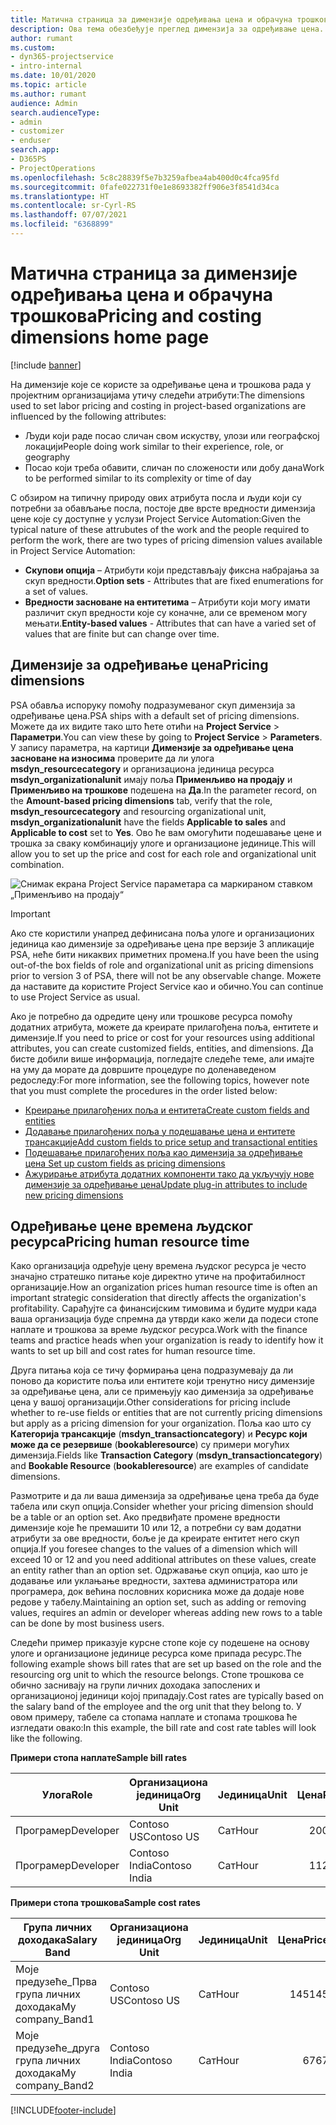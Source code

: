 ```yaml
---
title: Матична страница за димензије одређивања цена и обрачуна трошкова
description: Ова тема обезбеђује преглед димензија за одређивање цена.
author: rumant
ms.custom:
- dyn365-projectservice
- intro-internal
ms.date: 10/01/2020
ms.topic: article
ms.author: rumant
audience: Admin
search.audienceType:
- admin
- customizer
- enduser
search.app:
- D365PS
- ProjectOperations
ms.openlocfilehash: 5c8c28839f5e7b3259afbea4ab400d0c4fca95fd
ms.sourcegitcommit: 0fafe022731f0e1e8693382ff906e3f8541d34ca
ms.translationtype: HT
ms.contentlocale: sr-Cyrl-RS
ms.lasthandoff: 07/07/2021
ms.locfileid: "6368899"
---
```

# <a name="pricing-and-costing-dimensions-home-page"></a><span data-ttu-id="f4801-103">Матична страница за димензије одређивања цена и обрачуна трошкова</span><span class="sxs-lookup"><span data-stu-id="f4801-103">Pricing and costing dimensions home page</span></span>

[!include [banner](../includes/psa-now-project-operations.md)]

<span data-ttu-id="f4801-104">На димензије које се користе за одређивање цена и трошкова рада у пројектним организацијама утичу следећи атрибути:</span><span class="sxs-lookup"><span data-stu-id="f4801-104">The dimensions used to set labor pricing and costing in project-based organizations are influenced by the following attributes:</span></span>

- <span data-ttu-id="f4801-105">Људи који раде посао сличан свом искуству, улози или географској локацији</span><span class="sxs-lookup"><span data-stu-id="f4801-105">People doing work similar to their experience, role, or geography</span></span>
- <span data-ttu-id="f4801-106">Посао који треба обавити, сличан по сложености или добу дана</span><span class="sxs-lookup"><span data-stu-id="f4801-106">Work to be performed similar to its complexity or time of day</span></span>

<span data-ttu-id="f4801-107">С обзиром на типичну природу ових атрибута посла и људи који су потребни за обављање посла, постоје две врсте вредности димензија цене које су доступне у услузи Project Service Automation:</span><span class="sxs-lookup"><span data-stu-id="f4801-107">Given the typical nature of these attrubutes of the work and the people required to perform the work, there are two types of pricing dimension values available in Project Service Automation:</span></span> 

- <span data-ttu-id="f4801-108">**Скупови опција** – Атрибути који представљају фиксна набрајања за скуп вредности.</span><span class="sxs-lookup"><span data-stu-id="f4801-108">**Option sets** - Attributes that are fixed enumerations for a set of values.</span></span>
- <span data-ttu-id="f4801-109">**Вредности засноване на ентитетима** – Атрибути који могу имати различит скуп вредности које су коначне, али се временом могу мењати.</span><span class="sxs-lookup"><span data-stu-id="f4801-109">**Entity-based values** - Attributes that can have a varied set of values that are finite but can change over time.</span></span>

## <a name="pricing-dimensions"></a><span data-ttu-id="f4801-110">Димензије за одређивање цена</span><span class="sxs-lookup"><span data-stu-id="f4801-110">Pricing dimensions</span></span>

<span data-ttu-id="f4801-111">PSA обавља испоруку помоћу подразумеваног скуп димензија за одређивање цена.</span><span class="sxs-lookup"><span data-stu-id="f4801-111">PSA ships with a default set of pricing dimensions.</span></span> <span data-ttu-id="f4801-112">Можете да их видите тако што ћете отићи на **Project Service** > **Параметри**.</span><span class="sxs-lookup"><span data-stu-id="f4801-112">You can view these by going to **Project Service** > **Parameters**.</span></span> <span data-ttu-id="f4801-113">У запису параметра, на картици **Димензије за одређивање цена засноване на износима** проверите да ли улога **msdyn_resourcecategory** и организациона јединица ресурса **msdyn_organizationalunit** имају поља **Применљиво на продају** и **Применљиво на трошкове** подешена на **Да**.</span><span class="sxs-lookup"><span data-stu-id="f4801-113">In the parameter record, on the **Amount-based pricing dimensions** tab, verify that the role, **msdyn_resourcecategory** and resourcing organizational unit, **msdyn_organizationalunit** have the fields **Applicable to sales** and **Applicable to cost** set to **Yes**.</span></span> <span data-ttu-id="f4801-114">Ово ће вам омогућити подешавање цене и трошка за сваку комбинацију улоге и организационе јединице.</span><span class="sxs-lookup"><span data-stu-id="f4801-114">This will allow you to set up the price and cost for each role and organizational unit combination.</span></span>

![Снимак екрана Project Service параметара са маркираном ставком „Применљиво на продају“](media/PS-OOB-parameters.png)

> [!IMPORTANT]
> <span data-ttu-id="f4801-116">Ако сте користили унапред дефинисана поља улоге и организационих јединица као димензије за одређивање цена пре верзије 3 апликације PSA, неће бити никаквих приметних промена.</span><span class="sxs-lookup"><span data-stu-id="f4801-116">If you have been the using out-of-the box fields of role and organizational unit as pricing dimensions prior to version 3 of PSA, there will not be any observable change.</span></span> <span data-ttu-id="f4801-117">Можете да наставите да користите Project Service као и обично.</span><span class="sxs-lookup"><span data-stu-id="f4801-117">You can continue to use Project Service as usual.</span></span> 

<span data-ttu-id="f4801-118">Ако је потребно да одредите цену или трошкове ресурса помоћу додатних атрибута, можете да креирате прилагођена поља, ентитете и димензије.</span><span class="sxs-lookup"><span data-stu-id="f4801-118">If you need to price or cost for your resources using additional attributes, you can create customized fields, entities, and dimensions.</span></span> <span data-ttu-id="f4801-119">Да бисте добили више информација, погледајте следеће теме, али имајте на уму да морате да довршите процедуре по доленаведеном редоследу:</span><span class="sxs-lookup"><span data-stu-id="f4801-119">For more information, see the following topics, however note that you must complete the procedures in the order listed below:</span></span>

- [<span data-ttu-id="f4801-120">Креирање прилагођених поља и ентитета</span><span class="sxs-lookup"><span data-stu-id="f4801-120">Create custom fields and entities</span></span>](create-custom-fields-entities.md)
- [<span data-ttu-id="f4801-121">Додавање прилагођених поља у подешавање цена и ентитете трансакције</span><span class="sxs-lookup"><span data-stu-id="f4801-121">Add custom fields to price setup and transactional entities</span></span>](field-references.md)
- [<span data-ttu-id="f4801-122">Подешавање прилагођених поља као димензија за одређивање цена </span><span class="sxs-lookup"><span data-stu-id="f4801-122">Set up custom fields as pricing dimensions</span></span>](set-up-pricing-dimensions.md)
- [<span data-ttu-id="f4801-123">Ажурирање атрибута додатних компоненти тако да укључују нове димензије за одређивање цена</span><span class="sxs-lookup"><span data-stu-id="f4801-123">Update plug-in attributes to include new pricing dimensions</span></span>](update-plug-in-attributes.md)

## <a name="pricing-human-resource-time"></a><span data-ttu-id="f4801-124">Одређивање цене времена људског ресурса</span><span class="sxs-lookup"><span data-stu-id="f4801-124">Pricing human resource time</span></span>
<span data-ttu-id="f4801-125">Како организација одређује цену времена људског ресурса је често значајно стратешко питање које директно утиче на профитабилност организације.</span><span class="sxs-lookup"><span data-stu-id="f4801-125">How an organization prices human resource time is often an important strategic consideration that directly affects the organization's profitability.</span></span> <span data-ttu-id="f4801-126">Сарађујте са финансијским тимовима и будите мудри када ваша организација буде спремна да утврди како жели да подеси стопе наплате и трошкова за време људског ресурса.</span><span class="sxs-lookup"><span data-stu-id="f4801-126">Work with the finance teams and practice heads when your organization is ready to identify how it wants to set up bill and cost rates for human resource time.</span></span>

<span data-ttu-id="f4801-127">Друга питања која се тичу формирања цена подразумевају да ли поново да користите поља или ентитете који тренутно нису димензије за одређивање цена, али се примењују као димензија за одређивање цена у вашој организацији.</span><span class="sxs-lookup"><span data-stu-id="f4801-127">Other considerations for pricing include whether to re-use fields or entities that are not currently pricing dimensions but apply as a pricing dimension for your organization.</span></span> <span data-ttu-id="f4801-128">Поља као што су **Категорија трансакције** (**msdyn_transactioncategory**) и **Ресурс који може да се резервише** (**bookableresource**) су примери могућих димензија.</span><span class="sxs-lookup"><span data-stu-id="f4801-128">Fields like **Transaction Category** (**msdyn_transactioncategory**) and **Bookable Resource** (**bookableresource**) are examples of candidate dimensions.</span></span> 

<span data-ttu-id="f4801-129">Размотрите и да ли ваша димензија за одређивање цена треба да буде табела или скуп опција.</span><span class="sxs-lookup"><span data-stu-id="f4801-129">Consider whether your pricing dimension should be a table or an option set.</span></span> <span data-ttu-id="f4801-130">Ако предвиђате промене вредности димензије које ће премашити 10 или 12, а потребни су вам додатни атрибути за ове вредности, боље је да креирате ентитет него скуп опција.</span><span class="sxs-lookup"><span data-stu-id="f4801-130">If you foresee changes to the values of a dimension which will exceed 10 or 12 and you need additional attributes on these values, create an entity rather than an option set.</span></span> <span data-ttu-id="f4801-131">Одржавање скуп опција, као што је додавање или уклањање вредности, захтева администратора или програмера, док већина пословних корисника може да додаје нове редове у табелу.</span><span class="sxs-lookup"><span data-stu-id="f4801-131">Maintaining an option set, such as adding or removing values, requires an admin or developer whereas adding new rows to a table can be done by most business users.</span></span>

<span data-ttu-id="f4801-132">Следећи пример приказује курсне стопе које су подешене на основу улоге и организационе јединице ресурса коме припада ресурс.</span><span class="sxs-lookup"><span data-stu-id="f4801-132">The following example shows bill rates that are set up based on the role and the resourcing org unit to which the resource belongs.</span></span> <span data-ttu-id="f4801-133">Стопе трошкова се обично заснивају на групи личних доходака запослених и организационој јединици којој припадају.</span><span class="sxs-lookup"><span data-stu-id="f4801-133">Cost rates are typically based on the salary band of the employee and the org unit that they belong to.</span></span> <span data-ttu-id="f4801-134">У овом примеру, табеле са стопама наплате и стопама трошкова ће изгледати овако:</span><span class="sxs-lookup"><span data-stu-id="f4801-134">In this example, the bill rate and cost rate tables will look like the following.</span></span>

<span data-ttu-id="f4801-135">**Примери стопа наплате**</span><span class="sxs-lookup"><span data-stu-id="f4801-135">**Sample bill rates**</span></span>

| <span data-ttu-id="f4801-136">Улога</span><span class="sxs-lookup"><span data-stu-id="f4801-136">Role</span></span>        | <span data-ttu-id="f4801-137">Организациона јединица</span><span class="sxs-lookup"><span data-stu-id="f4801-137">Org Unit</span></span>    |<span data-ttu-id="f4801-138">Јединица</span><span class="sxs-lookup"><span data-stu-id="f4801-138">Unit</span></span>      |<span data-ttu-id="f4801-139">Цена</span><span class="sxs-lookup"><span data-stu-id="f4801-139">Price</span></span>      |<span data-ttu-id="f4801-140">Валута</span><span class="sxs-lookup"><span data-stu-id="f4801-140">Currency</span></span>  |
| ------------|-------------|----------|----------:|----------|
| <span data-ttu-id="f4801-141">Програмер</span><span class="sxs-lookup"><span data-stu-id="f4801-141">Developer</span></span>   | <span data-ttu-id="f4801-142">Contoso US</span><span class="sxs-lookup"><span data-stu-id="f4801-142">Contoso US</span></span>  |<span data-ttu-id="f4801-143">Сат</span><span class="sxs-lookup"><span data-stu-id="f4801-143">Hour</span></span> | <span data-ttu-id="f4801-144">200</span><span class="sxs-lookup"><span data-stu-id="f4801-144">200</span></span>|<span data-ttu-id="f4801-145">USD решење</span><span class="sxs-lookup"><span data-stu-id="f4801-145">USD</span></span>     |
| <span data-ttu-id="f4801-146">Програмер</span><span class="sxs-lookup"><span data-stu-id="f4801-146">Developer</span></span>   | <span data-ttu-id="f4801-147">Contoso India</span><span class="sxs-lookup"><span data-stu-id="f4801-147">Contoso India</span></span> |<span data-ttu-id="f4801-148">Сат</span><span class="sxs-lookup"><span data-stu-id="f4801-148">Hour</span></span>|   <span data-ttu-id="f4801-149">112</span><span class="sxs-lookup"><span data-stu-id="f4801-149">112</span></span>|<span data-ttu-id="f4801-150">USD решење</span><span class="sxs-lookup"><span data-stu-id="f4801-150">USD</span></span>     |


<span data-ttu-id="f4801-151">**Примери стопа трошкова**</span><span class="sxs-lookup"><span data-stu-id="f4801-151">**Sample cost rates**</span></span>

| <span data-ttu-id="f4801-152">Група личних доходака</span><span class="sxs-lookup"><span data-stu-id="f4801-152">Salary Band</span></span>     | <span data-ttu-id="f4801-153">Организациона јединица</span><span class="sxs-lookup"><span data-stu-id="f4801-153">Org Unit</span></span>    |<span data-ttu-id="f4801-154">Јединица</span><span class="sxs-lookup"><span data-stu-id="f4801-154">Unit</span></span>      |<span data-ttu-id="f4801-155">Цена</span><span class="sxs-lookup"><span data-stu-id="f4801-155">Price</span></span>      |<span data-ttu-id="f4801-156">Валута</span><span class="sxs-lookup"><span data-stu-id="f4801-156">Currency</span></span>  |
| ----------------|-------------|----------|----------:|----------|
| <span data-ttu-id="f4801-157">Моје предузеће_Прва група личних доходака</span><span class="sxs-lookup"><span data-stu-id="f4801-157">My company_Band1</span></span> | <span data-ttu-id="f4801-158">Contoso US</span><span class="sxs-lookup"><span data-stu-id="f4801-158">Contoso US</span></span>  |<span data-ttu-id="f4801-159">Сат</span><span class="sxs-lookup"><span data-stu-id="f4801-159">Hour</span></span> | <span data-ttu-id="f4801-160">145</span><span class="sxs-lookup"><span data-stu-id="f4801-160">145</span></span>|<span data-ttu-id="f4801-161">USD решење</span><span class="sxs-lookup"><span data-stu-id="f4801-161">USD</span></span>     |
| <span data-ttu-id="f4801-162">Моје предузеће_друга група личних доходака</span><span class="sxs-lookup"><span data-stu-id="f4801-162">My company_Band2</span></span> | <span data-ttu-id="f4801-163">Contoso India</span><span class="sxs-lookup"><span data-stu-id="f4801-163">Contoso India</span></span> |<span data-ttu-id="f4801-164">Сат</span><span class="sxs-lookup"><span data-stu-id="f4801-164">Hour</span></span>|   <span data-ttu-id="f4801-165">67</span><span class="sxs-lookup"><span data-stu-id="f4801-165">67</span></span>|<span data-ttu-id="f4801-166">USD решење</span><span class="sxs-lookup"><span data-stu-id="f4801-166">USD</span></span>     |


[!INCLUDE[footer-include](../includes/footer-banner.md)]